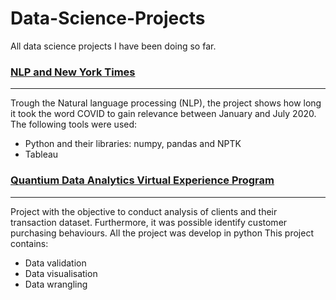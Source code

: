 # Data-Science-Projects
All data science projects I have been doing so far.


### [NLP and New York Times](https://github.com/ssilvacris/Data-Science-Projects/blob/main/NLP_%20Headline_NYTimes/README.md)
***
Trough the Natural language processing (NLP), the project shows how long it took the word COVID to gain relevance between January and July 2020.
The following tools were used:
* Python and their libraries: numpy, pandas and NPTK
* Tableau


### [Quantium Data Analytics Virtual Experience Program](https://github.com/ssilvacris/Data-Science-Projects/new/main/Quantium_1)
***
Project with the objective to conduct analysis of clients and their transaction dataset. Furthermore, it was possible identify customer purchasing behaviours. All the project was develop in python This project contains:
* Data validation
* Data visualisation
* Data wrangling
